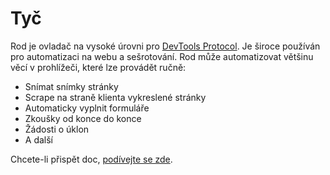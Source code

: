 # Tyč

Rod je ovladač na vysoké úrovni pro [DevTools Protocol](https://chromedevtools.github.io/devtools-protocol). Je široce používán pro automatizaci na webu a sešrotování. Rod může automatizovat většinu věcí v prohlížeči, které lze provádět ručně:

- Snímat snímky stránky
- Scrape na straně klienta vykreslené stránky
- Automaticky vyplnit formuláře
- Zkoušky od konce do konce
- Žádosti o úklon
- A další

Chcete-li přispět doc, [podívejte se zde](contribute-doc.md).
